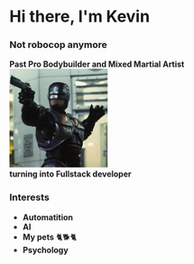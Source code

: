 # Hi there, I'm Kevin  
### Not robocop anymore
**Past Pro Bodybuilder and Mixed Martial Artist** 
<br>
![](./Robocop.png)
<br>
**turning into Fullstack developer**

### Interests
- **Automatition**
- **AI**
- **My pets** :cat2::dog2::cat2:
- **Psychology**

